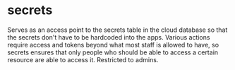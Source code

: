 # secrets

Serves as an access point to the secrets table in the cloud database so that the secrets don't have to be hardcoded into the apps.
Various actions require access and tokens beyond what most staff is allowed to have, so secrets ensures that only
people who should be able to access a certain resource are able to access it. Restricted to admins.





